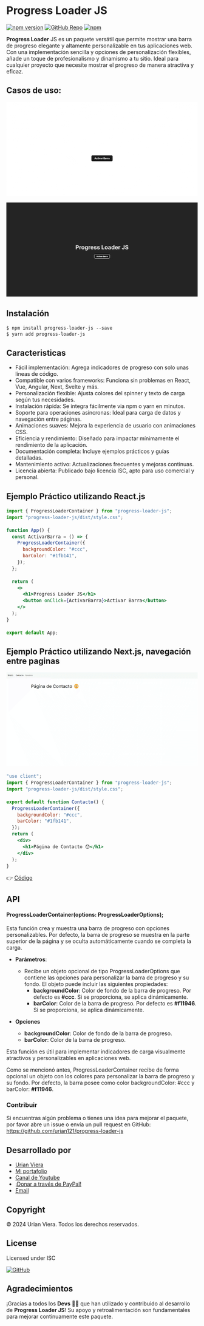 # Progress Loader JS

[![npm version](https://img.shields.io/npm/v/progress-loader-js.svg?style=flat-square)](https://www.npmjs.com/package/progress-loader-js)
[![GitHub Repo](https://img.shields.io/badge/repository-GitHub-blue?style=flat-square&logo=github)](https://github.com/urian121/progress-loader-js)
[![npm](https://img.shields.io/npm/dt/progress-loader-js.svg)](https://www.npmjs.com/package/progress-loader-js)

**Progress Loader** JS es un paquete versátil que permite mostrar una barra de progreso elegante y altamente personalizable en tus aplicaciones web. Con una implementación sencilla y opciones de personalización flexibles, añade un toque de profesionalismo y dinamismo a tu sitio. Ideal para cualquier proyecto que necesite mostrar el progreso de manera atractiva y eficaz.

## Casos de uso:

![demo](https://raw.githubusercontent.com/urian121/imagenes-proyectos-github/master/demo-progress-loader-js.gif)

![demo](https://raw.githubusercontent.com/urian121/imagenes-proyectos-github/master/progress-loader-js.gif)

## Instalación

    $ npm install progress-loader-js --save
    $ yarn add progress-loader-js

## Caracteristicas

- Fácil implementación: Agrega indicadores de progreso con solo unas líneas de código.
- Compatible con varios frameworks: Funciona sin problemas en React, Vue, Angular, Next, Svelte y más.
- Personalización flexible: Ajusta colores del spinner y texto de carga según tus necesidades.
- Instalación rápida: Se integra fácilmente via npm o yarn en minutos.
- Soporte para operaciones asíncronas: Ideal para carga de datos y navegación entre páginas.
- Animaciones suaves: Mejora la experiencia de usuario con animaciones CSS.
- Eficiencia y rendimiento: Diseñado para impactar mínimamente el rendimiento de la aplicación.
- Documentación completa: Incluye ejemplos prácticos y guías detalladas.
- Mantenimiento activo: Actualizaciones frecuentes y mejoras continuas.
- Licencia abierta: Publicado bajo licencia ISC, apto para uso comercial y personal.

## Ejemplo Práctico utilizando React.js

```jsx
import { ProgressLoaderContainer } from "progress-loader-js";
import "progress-loader-js/dist/style.css";

function App() {
  const ActivarBarra = () => {
    ProgressLoaderContainer({
      backgroundColor: "#ccc",
      barColor: "#1fb141",
    });
  };

  return (
    <>
      <h1>Progress Loader JS</h1>
      <button onClick={ActivarBarra}>Activar Barra</button>
    </>
  );
}

export default App;
```

## Ejemplo Práctico utilizando Next.js, navegación entre paginas

![demo](https://raw.githubusercontent.com/urian121/imagenes-proyectos-github/master/navegacion-entre-paginas-con-progress-loader-js.gif)

```jsx
"use client";
import { ProgressLoaderContainer } from "progress-loader-js";
import "progress-loader-js/dist/style.css";

export default function Contacto() {
  ProgressLoaderContainer({
    backgroundColor: "#ccc",
    barColor: "#1fb141",
  });
  return (
    <div>
      <h1>Página de Contacto 😯</h1>
    </div>
  );
}
```

👉 [Código](https://github.com/urian121/app-nextjs-con-progress-loader-js)

## API

#### ProgressLoaderContainer(options: ProgressLoaderOptions);

Esta función crea y muestra una barra de progreso con opciones personalizables. Por defecto, la barra de progreso se muestra en la parte superior de la página y se oculta automáticamente cuando se completa la carga.

- **Parámetros**:

  - Recibe un objeto opcional de tipo ProgressLoaderOptions que contiene las opciones para personalizar la barra de progreso y su fondo. El objeto puede incluir las siguientes propiedades:
    - **backgroundColor**: Color de fondo de la barra de progreso. Por defecto es **#ccc**. Si se proporciona, se aplica dinámicamente.
    - **barColor**: Color de la barra de progreso. Por defecto es **#f11946**. Si se proporciona, se aplica dinámicamente.

- **Opciones**
  - **backgroundColor**: Color de fondo de la barra de progreso.
  - **barColor**: Color de la barra de progreso.

Esta función es útil para implementar indicadores de carga visualmente atractivos y personalizables en aplicaciones web.

Como se mencionó antes, ProgressLoaderContainer recibe de forma opcional un objeto con los colores para personalizar la barra de progreso y su fondo. Por defecto, la barra posee como color backgroundColor: #ccc y barColor: **#f11946**.

### Contribuir

Si encuentras algún problema o tienes una idea para mejorar el paquete, por favor abre un issue o envía un pull request en GitHub: https://github.com/urian121/progress-loader-js

## Desarrollado por

- [Urian Viera](https://github.com/urian123)
- [Mi portafolio](https://www.urianviera.com)
- [Canal de Youtube](https://www.youtube.com/WebDeveloperUrianViera)
- [¡Donar a través de PayPal!](https://www.paypal.com/donate/?hosted_button_id=4SV78MQJJH3VE)
- [Email](mailto:urian1213viera@gmail.com)

## Copyright

© 2024 Urian Viera. Todos los derechos reservados.

## License

Licensed under ISC

[![GitHub](https://img.shields.io/badge/GitHub-urian121progress-loader-js-181717?logo=github&style=flat-square)](https://github.com/urian121/progress-loader-js)

## Agradecimientos

¡Gracias a todos los **Devs** 👨‍💻 que han utilizado y contribuido al desarrollo de **Progress Loader JS**! Su apoyo y retroalimentación son fundamentales para mejorar continuamente este paquete.
